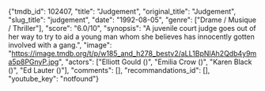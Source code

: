 {"tmdb_id": 102407, "title": "Judgement", "original_title": "Judgement", "slug_title": "judgement", "date": "1992-08-05", "genre": ["Drame / Musique / Thriller"], "score": "6.0/10", "synopsis": "A juvenile court judge goes out of her way to try to aid a young man whom she believes has innocently gotten involved with a gang.", "image": "https://image.tmdb.org/t/p/w185_and_h278_bestv2/aLL1BpNlAh2Qdb4y9ma5p8PGnyP.jpg", "actors": ["Elliott Gould ()", "Emilia Crow ()", "Karen Black ()", "Ed Lauter ()"], "comments": [], "recommandations_id": [], "youtube_key": "notfound"}